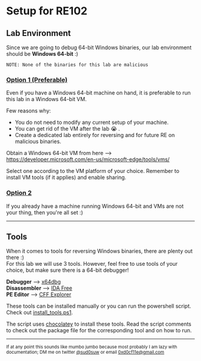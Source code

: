# Setup for RE102

## Lab Environment

Since we are going to debug 64-bit Windows binaries, our lab environment should be **Windows 64-bit** :)

`NOTE: None of the binaries for this lab are malicious`

### <u> Option 1 (Preferable) </u>

Even if you have a Windows 64-bit machine on hand, it is preferable to run this lab in a Windows 64-bit VM. 

Few reasons why:
- You do not need to modify any current setup of your machine.
- You can get rid of the VM after the lab :sob: .
- Create a dedicated lab entirely for reversing and for future RE on malicious binaries.

Obtain a Windows 64-bit VM from here --> https://developer.microsoft.com/en-us/microsoft-edge/tools/vms/

Select one according to the VM platform of your choice. Remember to install VM tools (if it applies) and enable sharing.


### <u> Option 2 </u>

If you already have a machine running Windows 64-bit and VMs are not your thing, then you're all set :) 

---

## Tools

When it comes to tools for reversing Windows binaries, there are plenty out there :)  
For this lab we will use 3 tools. However, feel free to use tools of your choice, but make sure there is a 64-bit debugger!

**Debugger** --> [x64dbg](https://x64dbg.com/#start)   
**Disassembler** --> [IDA Free](https://www.hex-rays.com/products/ida/support/download_freeware/)   
**PE Editor** --> [CFF Explorer](https://ntcore.com/?page_id=388)   

These tools can be installed manually or you can run the powershell script. Check out [install_tools.ps1](install_tools.ps1).

The script uses [chocolatey](https://chocolatey.org/packages) to install these tools. Read the script comments to check out the package file for the corresponding tool and on how to run.

---
<sup>If at any point this sounds like mumbo jumbo because most probably I am lazy with documentation; DM me on twitter [@sud0suw](https://twitter.com/sud0suw) or email 0xd0cf11e@gmail.com </sup>

